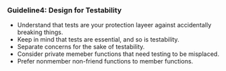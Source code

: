 ### Guideline4: Design for Testability
+ Understand that tests are your protection layeer against accidentally breaking things.
+ Keep in mind that tests are essential, and so is testability.
+ Separate concerns for the sake of testability.
+ Consider private memeber functions that need testing to be misplaced.
+ Prefer nonmember non-friend functions to member functions.